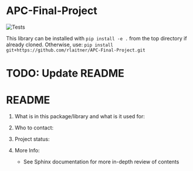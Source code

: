 # APC-Final-Project

![Tests](https://github.com/rlaitner/APC-Final-Project/actions/workflows/tests.yml/badge.svg)

This library can be installed with
```pip install -e .```
from the top directory if already cloned. Otherwise, use: 
``` pip install git+https://github.com/rlaitner/APC-Final-Project.git ```

# TODO: Update README

# README 

1. What is in this package/library and what is it used for: 

2. Who to contact: 

3. Project status: 

4. More Info: 
	- See Sphinx documentation for more in-depth review of contents
